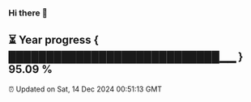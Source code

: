 ### Hi there 👋
⏳ Year progress { ████████████████████████████▁▁ } 95.09 %
---
⏰ Updated on Sat, 14 Dec 2024 00:51:13 GMT

